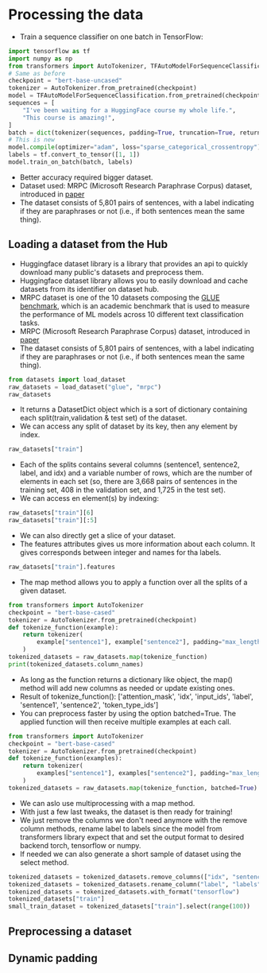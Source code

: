 # Processing the data

- Train a sequence classifier on one batch in TensorFlow:

``` py
import tensorflow as tf
import numpy as np
from transformers import AutoTokenizer, TFAutoModelForSequenceClassification
# Same as before
checkpoint = "bert-base-uncased"
tokenizer = AutoTokenizer.from_pretrained(checkpoint)
model = TFAutoModelForSequenceClassification.from_pretrained(checkpoint)
sequences = [
    "I've been waiting for a HuggingFace course my whole life.",
    "This course is amazing!",
]
batch = dict(tokenizer(sequences, padding=True, truncation=True, return_tensors="tf"))
# This is new
model.compile(optimizer="adam", loss="sparse_categorical_crossentropy")
labels = tf.convert_to_tensor([1, 1])
model.train_on_batch(batch, labels)
```
- Better accuracy required bigger dataset.
- Dataset used: MRPC (Microsoft Research Paraphrase Corpus) dataset, introduced in [paper](https://aclanthology.org/I05-5002.pdf) 
- The dataset consists of 5,801 pairs of sentences, with a label indicating if they are paraphrases or not (i.e., if both sentences mean the same thing).

## Loading a dataset from the Hub

- Huggingface dataset library is a library that provides an api to quickly download many public's datasets and preprocess them.
- Huggingface dataset library allows you to easily download and cache datasets from its identifier on dataset hub.
- MRPC dataset is one of the 10 datasets composing the [GLUE benchmark](https://gluebenchmark.com/), which is an academic benchmark that is used to measure the performance of ML models across 10 different text classification tasks.
- MRPC (Microsoft Research Paraphrase Corpus) dataset, introduced in [paper](https://aclanthology.org/I05-5002.pdf) 
- The dataset consists of 5,801 pairs of sentences, with a label indicating if they are paraphrases or not (i.e., if both sentences mean the same thing).

``` py
from datasets import load_dataset
raw_datasets = load_dataset("glue", "mrpc")
raw_datasets
```

- It returns a DatasetDict object which is a sort of dictionary containing each split(train,validation & test set) of the dataset.
- We can access any split of dataset by its key, then any element by index.

``` py
raw_datasets["train"]
```

- Each of the splits contains several columns (sentence1, sentence2, label, and idx) and a variable number of rows, which are the number of elements in each set (so, there are 3,668 pairs of sentences in the training set, 408 in the validation set, and 1,725 in the test set).
- We can access en element(s) by indexing:

``` py
raw_datasets["train"][6]
raw_datasets["train"][:5]
```

- We can also directly get a slice of your dataset.
- The features attributes gives us more information about each column. It gives corresponds between integer and names for tha labels.

``` py
raw_datasets["train"].features
```

- The map method allows you to apply a function over all the splits of a given dataset.

``` py
from transformers import AutoTokenizer
checkpoint = "bert-base-cased"
tokenizer = AutoTokenizer.from_pretrained(checkpoint)
def tokenize_function(example):
    return tokenizer(
        example["sentence1"], example["sentence2"], padding="max_length", truncation=True, max_length=128
    )
tokenized_datasets = raw_datasets.map(tokenize_function)
print(tokenized_datasets.column_names)
```

- As long as the function returns a dictionary like object, the map() method will add new columns as needed or update existing ones.
- Result of tokenize_function(): ['attention_mask', 'idx', 'input_ids', 'label', 'sentence1', 'sentence2', 'token_type_ids']
- You can preprocess faster by using the option batched=True. The applied function will then receive multiple examples at each call.

``` py
from transformers import AutoTokenizer
checkpoint = "bert-base-cased"
tokenizer = AutoTokenizer.from_pretrained(checkpoint)
def tokenize_function(examples):
    return tokenizer(
        examples["sentence1"], examples["sentence2"], padding="max_length", truncation=True, max_length=128
    )
tokenized_datasets = raw_datasets.map(tokenize_function, batched=True)
```

- We can aslo use multiprocessing with a map method.
- With just a few last tweaks, the dataset is then ready for training!
- We just remove the columns we don't need anymore with the remove column methods, rename label to labels since the model from transformers library expect that and set the output format to desired backend torch, tensorflow or numpy.
- If needed we can also generate a short sample of dataset using the select method.

``` py
tokenized_datasets = tokenized_datasets.remove_columns(["idx", "sentence1", "sentence2"])
tokenized_datasets = tokenized_datasets.rename_column("label", "labels")
tokenized_datasets = tokenized_datasets.with_format("tensorflow")
tokenized_datasets["train"]
small_train_dataset = tokenized_datasets["train"].select(range(100))
```


## Preprocessing a dataset

## Dynamic padding

